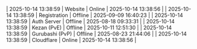 | 2025-10-14 13:38:59 | Website | Online | 2025-10-14 13:38:56 |
| 2025-10-14 13:38:59 | Registration | Offline | 2025-09-09 16:40:23 |
| 2025-10-14 13:38:59 | Auth Server | Offline | 2025-08-18 09:33:31 |
| 2025-10-14 13:38:59 | Kezan (PvE) | Offline | 2025-10-11 12:51:30 |
| 2025-10-14 13:38:59 | Gurubashi (PvP) | Offline | 2025-08-23 21:44:06 |
| 2025-10-14 13:38:59 | Cloudflare | Online | 2025-10-14 13:38:56 |
